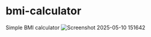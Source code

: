 # bmi-calculator
Simple BMI calculator
![Screenshot 2025-05-10 151642](https://github.com/user-attachments/assets/8878c7d6-12ae-4704-bdde-0d3f83e52e0e)
